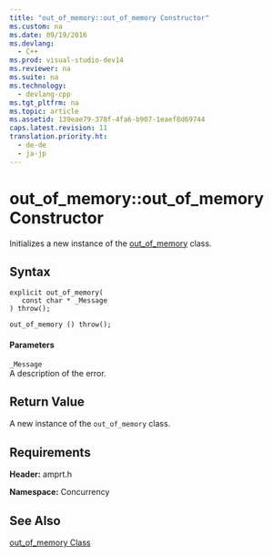 ```yaml
---
title: "out_of_memory::out_of_memory Constructor"
ms.custom: na
ms.date: 09/19/2016
ms.devlang: 
  - C++
ms.prod: visual-studio-dev14
ms.reviewer: na
ms.suite: na
ms.technology: 
  - devlang-cpp
ms.tgt_pltfrm: na
ms.topic: article
ms.assetid: 139eae79-378f-4fa6-b907-1eaef8d69744
caps.latest.revision: 11
translation.priority.ht: 
  - de-de
  - ja-jp
---
```

# out_of_memory::out_of_memory Constructor
Initializes a new instance of the [out_of_memory](../vs140/out_of_memory-Class.md) class.  
  
## Syntax  
  
```  
explicit out_of_memory(  
   const char * _Message  
) throw();  
  
out_of_memory () throw();  
```  
  
#### Parameters  
 `_Message`  
 A description of the error.  
  
## Return Value  
 A new instance of the `out_of_memory` class.  
  
## Requirements  
 **Header:** amprt.h  
  
 **Namespace:** Concurrency  
  
## See Also  
 [out_of_memory Class](../vs140/out_of_memory-Class.md)